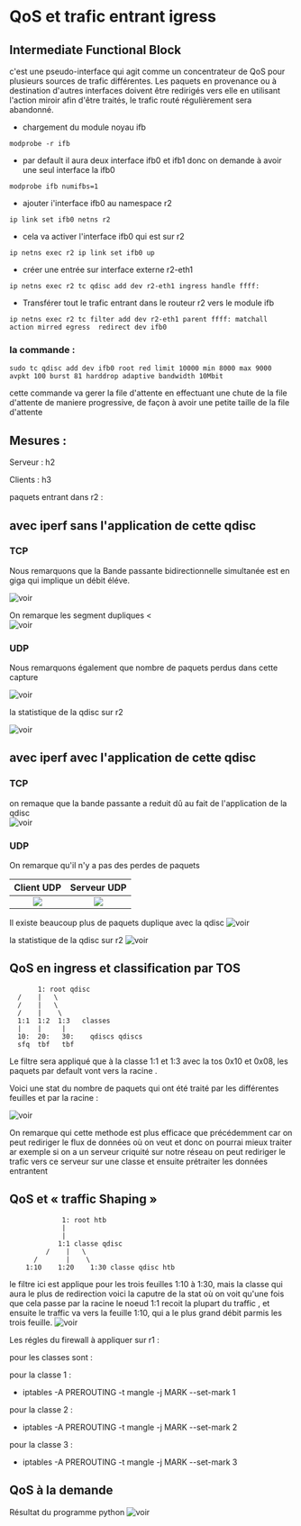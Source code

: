 # QoS et trafic entrant igress


## Intermediate Functional Block

c'est une pseudo-interface qui agit comme un concentrateur de QoS pour plusieurs sources de trafic différentes. Les paquets en provenance ou à destination d'autres interfaces doivent être redirigés vers elle en utilisant l'action miroir afin d'être traités, le trafic routé régulièrement sera abandonné.


 - chargement du module noyau ifb

 ```modprobe -r ifb```
 - par default il aura deux interface ifb0 et  ifb1 donc on demande à avoir une seul interface la ifb0

 ```modprobe ifb numifbs=1```

 - ajouter i'interface ifb0 au namespace r2

 ```ip link set ifb0 netns r2```

 - cela va activer l'interface ifb0 qui est sur r2

 ```ip netns exec r2 ip link set ifb0 up```

 - créer une entrée sur interface externe r2-eth1

 ```ip netns exec r2 tc qdisc add dev r2-eth1 ingress handle ffff:```

 - Transférer tout le trafic entrant dans le routeur r2  vers le module ifb

 ```ip netns exec r2 tc filter add dev r2-eth1 parent ffff: matchall action mirred egress  redirect dev ifb0```





### la commande :

```sudo tc qdisc add dev ifb0 root red limit 10000 min 8000 max 9000 avpkt 100 burst 81 harddrop adaptive bandwidth 10Mbit```

cette commande va gerer la file d'attente en effectuant une chute de la file d'attente de maniere progressive, de façon
à avoir une petite taille de la file d'attente



## Mesures :

Serveur : h2

Clients : h3

paquets entrant dans r2 :


## avec iperf sans l'application de cette qdisc


### TCP

Nous remarquons que la Bande passante bidirectionnelle simultanée est en giga qui implique un débit éléve.

![voir](img/TCPSans.png)

On remarque les segment dupliques <   
![voir](img/DuplicateTCPSans.png)

### UDP
Nous remarquons également que nombre de paquets perdus dans cette capture

![voir](img/UDPSansServer.png)

la statistique de la qdisc sur r2

![voir](img/Stat.png)


## avec iperf avec l'application de cette qdisc


### TCP
on remaque que la bande passante a reduit dû au fait de l'application de la qdisc  
![voir](img/TCPAvec.png "Client tcp sans l'application de la qdisc red")


### UDP

On remarque qu'il n'y a pas des perdes de paquets

Client UDP           |  Serveur UDP
:-------------------------:|:-------------------------:
![](img/ClientUDPAvec.png)  |  ![](img/UDPServerAvec.png)



Il existe beaucoup plus de paquets duplique avec la qdisc
![voir](img/DuliTCP.png "Serveur tcp sans l'application de la qdisc red")


la statistique de la qdisc sur r2
![voir](img/statAvec.png "Client tcp sans l'application de la qdisc red")


## QoS en ingress et classification par TOS


           1: root qdisc
      /    |   \
      /    |   \
      /    |    \
      1:1  1:2  1:3   classes
      |    |     |
      10:  20:   30:    qdiscs qdiscs
      sfq  tbf   tbf

Le filtre sera appliqué que à la classe 1:1 et 1:3 avec la tos 0x10 et 0x08, les
paquets par default vont vers la racine .

Voici une stat du nombre de paquets qui ont été traité par les différentes feuilles et par la racine :

![voir](img/statingress.png "Client tcp sans l'application de la qdisc red")


On remarque qui cette methode est plus efficace que précédemment  car on peut rediriger le flux de données où on veut et donc on pourrai mieux traiter ar exemple si on a un serveur criquité sur notre réseau on peut rediriger le trafic vers ce serveur sur une classe et ensuite prétraiter les données entrantent



## QoS et « traffic Shaping »


                 1: root htb
                 |
                 |
                1:1 classe qdisc
             /    |   \
          /       |    \
        1:10    1:20    1:30 classe qdisc htb


le filtre ici est applique pour les trois feuilles 1:10 à 1:30, mais la classe qui aura le plus de redirection
voici la caputre de la stat où on voit qu'une fois que cela passe par  la racine le  noeud 1:1 recoit la plupart du traffic , et ensuite le traffic va vers la feuille 1:10,
qui a le plus grand débit parmis les trois feuille.
![voir](img/Qos.png "Client tcp sans l'application de la qdisc red")



Les régles du firewall à appliquer sur r1 :

pour les classes sont :

pour la classe 1 :
- iptables -A PREROUTING -t mangle  -j MARK --set-mark 1

pour la classe 2 :
- iptables -A PREROUTING -t mangle -j MARK --set-mark 2

pour la classe 3 :
- iptables -A PREROUTING -t mangle -j MARK --set-mark 3



## QoS à la demande

Résultat du programme python 
![voir](img/QosDemande.png "Client tcp sans l'application de la qdisc red")

